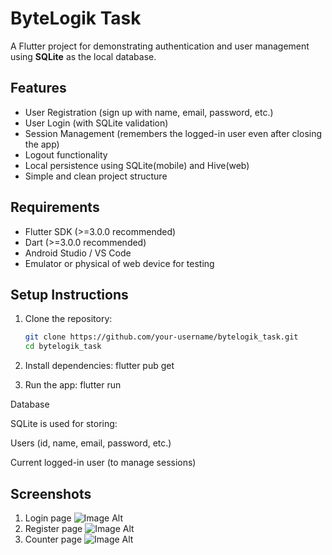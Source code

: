 # ByteLogik Task

A Flutter project for demonstrating authentication and user management using **SQLite** as the local database.

## Features

- User Registration (sign up with name, email, password, etc.)
- User Login (with SQLite validation)
- Session Management (remembers the logged-in user even after closing the app)
- Logout functionality
- Local persistence using SQLite(mobile) and Hive(web)
- Simple and clean project structure

## Requirements

- Flutter SDK (>=3.0.0 recommended)
- Dart (>=3.0.0 recommended)
- Android Studio / VS Code
- Emulator or physical of web device for testing

## Setup Instructions

1. Clone the repository:
   ```bash
   git clone https://github.com/your-username/bytelogik_task.git
   cd bytelogik_task
   
2. Install dependencies:
   flutter pub get

3. Run the app:
   flutter run

Database

SQLite is used for storing:

Users (id, name, email, password, etc.)

Current logged-in user (to manage sessions)

## Screenshots
1. Login page
   ![Image Alt](https://github.com/arunjoshuaa/Bytelogik_task/blob/26be485ecfb9ec5c2d88f9c306bad13cd50152a5/loginbytelogik.jpg)
2. Register page
   ![Image Alt](https://github.com/arunjoshuaa/Bytelogik_task/blob/99c0c058f01a0ac79d0176c9b071f3a9564fcdf7/registrebytlogic.jpg)
3. Counter page
   ![Image Alt](https://github.com/arunjoshuaa/Bytelogik_task/blob/46647e1e27f88a781b1905af1e356b7db21cf467/home_bytelogic.jpg)
